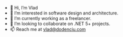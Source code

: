 - 👋 Hi, I’m Vlad
- 👀 I’m interested in software design and architecture.
- 🌱 I’m currently working as a freelancer.
- 💞️ I’m looking to collaborate on .NET 5+ projects.
- 📫 Reach me at vlad@dodenciu.com

<!---
dodenciu/dodenciu is a ✨ special ✨ repository because its `README.md` (this file) appears on your GitHub profile.
You can click the Preview link to take a look at your changes.
--->
